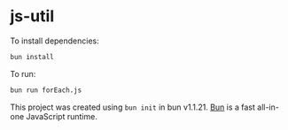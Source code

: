 # js-util

To install dependencies:

```bash
bun install
```

To run:

```bash
bun run forEach.js
```

This project was created using `bun init` in bun v1.1.21. [Bun](https://bun.sh) is a fast all-in-one JavaScript runtime.
